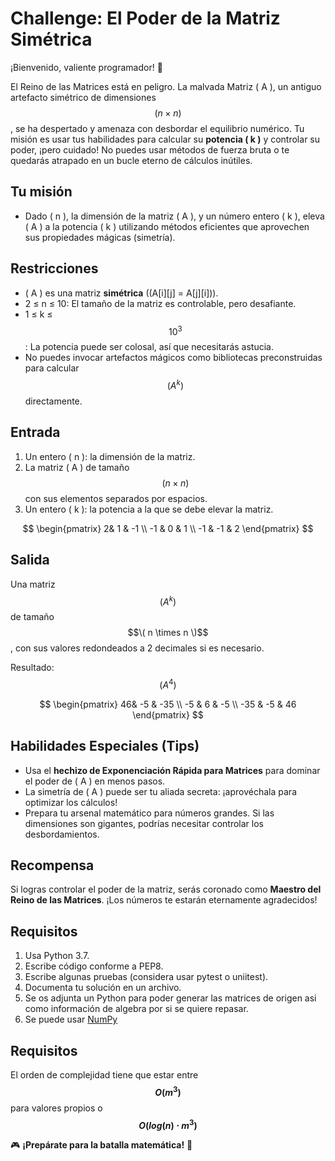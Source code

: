 # **Challenge: El Poder de la Matriz Simétrica**  

¡Bienvenido, valiente programador! 🌟  

El Reino de las Matrices está en peligro. La malvada Matriz \( A \), un antiguo artefacto simétrico de dimensiones $$( n \times n )$$, se ha despertado y amenaza con desbordar el equilibrio numérico. Tu misión es usar tus habilidades para calcular su **potencia \( k \)** y controlar su poder, ¡pero cuidado! No puedes usar métodos de fuerza bruta o te quedarás atrapado en un bucle eterno de cálculos inútiles.  

## **Tu misión**  
- Dado \( n \), la dimensión de la matriz \( A \), y un número entero \( k \), eleva \( A \) a la potencia \( k \) utilizando métodos eficientes que aprovechen sus propiedades mágicas (simetría).  

## **Restricciones**  
- \( A \) es una matriz **simétrica** (\(A[i][j] = A[j][i]\)).  
- 2 ≤ n ≤ 10: El tamaño de la matriz es controlable, pero desafiante.  
- 1 ≤ k ≤ $$10^3$$: La potencia puede ser colosal, así que necesitarás astucia.   
- No puedes invocar artefactos mágicos como bibliotecas preconstruidas para calcular $$(A^k)$$ directamente.  

## **Entrada**  
1. Un entero \( n \): la dimensión de la matriz.  
2. La matriz \( A \) de tamaño $$( n \times n )$$ con sus elementos separados por espacios.  
3. Un entero \( k \): la potencia a la que se debe elevar la matriz.

$$
\begin{pmatrix}
  2& 1 & -1 \\
  -1 & 0 & 1 \\
  -1 & -1 & 2
\end{pmatrix}
$$

## **Salida**  
Una matriz $$( A^k )$$ de tamaño $$\( n \times n \)$$, con sus valores redondeados a 2 decimales si es necesario.  

Resultado: $$(A^4)$$

$$
\begin{pmatrix}
  46& -5 & -35 \\
  -5 & 6 & -5 \\
  -35 & -5 & 46
\end{pmatrix}
$$

## **Habilidades Especiales (Tips)**  
- Usa el **hechizo de Exponenciación Rápida para Matrices** para dominar el poder de \( A \) en menos pasos.  
- La simetría de \( A \) puede ser tu aliada secreta: ¡aprovéchala para optimizar los cálculos!  
- Prepara tu arsenal matemático para números grandes. Si las dimensiones son gigantes, podrías necesitar controlar los desbordamientos.  

## **Recompensa**  
Si logras controlar el poder de la matriz, serás coronado como **Maestro del Reino de las Matrices**. ¡Los números te estarán eternamente agradecidos!  

## **Requisitos**
1. Usa Python 3.7.
2. Escribe código conforme a PEP8.
3. Escribe algunas pruebas (considera usar pytest o uniitest).
4. Documenta tu solución en un archivo.
5. Se os adjunta un Python para poder generar las matrices de origen asi como información de algebra por si se quiere repasar.
6. Se puede usar [NumPy](https://numpy.org)

## **Requisitos**
El orden de complejidad tiene que estar entre **$$O(m^3)$$** para valores propios o **$$O(log(n)⋅m^3)$$**

🎮 **¡Prepárate para la batalla matemática!** 🚀  


